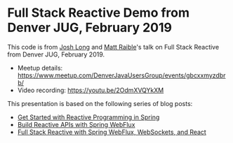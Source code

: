 # Full Stack Reactive Demo from Denver JUG, February 2019

This code is from [Josh Long](https://twitter.com/starbuxman) and [Matt Raible](https://twitter.com/mraible)'s talk on Full Stack Reactive from Denver JUG, February 2019.

* Meetup details: <https://www.meetup.com/DenverJavaUsersGroup/events/gbcxxmyzdbrb/>
* Video recording: <https://youtu.be/2OdmXVQYkXM>

This presentation is based on the following series of blog posts:

* [Get Started with Reactive Programming in Spring](https://developer.okta.com/blog/2018/09/21/reactive-programming-with-spring)
* [Build Reactive APIs with Spring WebFlux](https://developer.okta.com/blog/2018/09/24/reactive-apis-with-spring-webflux)
* [Full Stack Reactive with Spring WebFlux, WebSockets, and React](https://developer.okta.com/blog/2018/09/25/spring-webflux-websockets-react)
